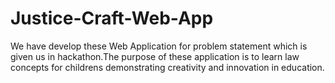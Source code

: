 # Justice-Craft-Web-App
We have develop these Web Application for problem statement which is given us in hackathon.The purpose of these application is to learn law concepts for childrens demonstrating creativity and innovation in education.
